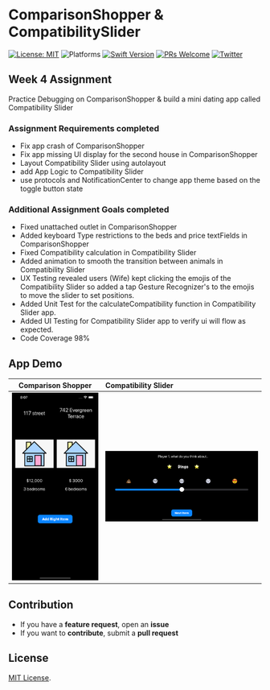 # ComparisonShopper & CompatibilitySlider


[![License: MIT](https://img.shields.io/badge/License-MIT-yellow.svg)](https://opensource.org/licenses/MIT)
![Platforms](https://img.shields.io/badge/platform-iOS-lightgrey.svg)
[![Swift Version](https://img.shields.io/badge/Swift-5.2-F16D39.svg?style=flat)](https://developer.apple.com/swift)
[![PRs Welcome](https://img.shields.io/badge/PRs-welcome-brightgreen.svg?style=flat-square)](http://makeapullrequest.com)
[![Twitter](https://img.shields.io/badge/twitter-@byaruhaf-blue.svg)](http://twitter.com/byaruhaf)


## Week 4 Assignment

Practice Debugging on ComparisonShopper & build a mini dating app called Compatibility Slider

### Assignment Requirements completed
* Fix app crash of ComparisonShopper
* Fix app missing UI display for the second house in ComparisonShopper
* Layout Compatibility Slider using autolayout
* add App Logic to Compatibility Slider
* use protocols and NotificationCenter to change app theme based on the toggle button state 

### Additional Assignment Goals completed
* Fixed unattached outlet in ComparisonShopper
* Added keyboard Type restrictions to the beds and price textFields in ComparisonShopper
* Fixed Compatibility calculation in Compatibility Slider
* Added animation to smooth the transition between animals in Compatibility Slider
* UX Testing revealed users (Wife) kept clicking the emojis of the  Compatibility Slider so added a tap Gesture Recognizer's to the emojis to move the slider to set positions.
* Added Unit Test for the calculateCompatibility function in Compatibility Slider app.
* Added UI Testing for Compatibility Slider app to verify ui will flow as expected.
* Code Coverage 98%



## App Demo


| Comparison Shopper| Compatibility Slider|
|:-------------------------:|:-------------------------
|![ComparisonShopper](Demo/ComparisonShopper.png)  |  ![CompatibilitySlider.png](Demo/CompatibilitySlider.png) |



## Contribution
- If you have a **feature request**, open an **issue**
- If you want to **contribute**, submit a **pull request**


## License
[MIT License](https://github.com/byaruhaf/RWiOSBootcamp/blob/master/LICENSE).
